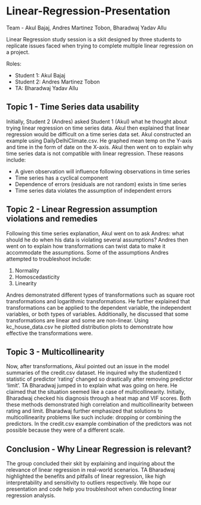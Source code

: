 # Linear-Regression-Presentation
Team - Akul Bajaj, Andres Martinez Tobon, Bharadwaj Yadav Allu
 
Linear Regression study session is a skit designed by three students to replicate issues faced when trying to complete multiple linear regression on a project.
 
Roles:
* Student 1: Akul Bajaj
* Student 2: Andres Martinez Tobon
* TA: Bharadwaj Yadav Allu
 
## Topic 1 - Time Series data usability 
 
Initially, Student 2 (Andres) asked Student 1 (Akul) what he thought about trying linear regression on time series data. Akul then explained that linear regression would be difficult on a time series data set. Akul constructed an example using DailyDelhiClimate.csv. He graphed mean temp on the Y-axis and time in the form of date on the X-axis. Akul then went on to explain why time series data is not compatible with linear regression. These reasons include:
* A given observation will influence following observations in time series
* Time series has a cyclical component
* Dependence of errors (residuals are not random) exists in time series
* Time series data violates the assumption of independent errors
 
## Topic 2 - Linear Regression assumption violations and remedies
 
Following this time series explanation, Akul went on to ask Andres: what should he do when his data is violating several assumptions? Andres then went on to explain how transformations can twist data to make it accommodate the assumptions. Some of the assumptions Andres attempted to troubleshoot include: 
1. Normality
2. Homoscedasticity
3. Linearity
 
Andres demonstrated different types of transformations such as square root transformations and logarithmic transformations. He further explained that transformations can be applied to the dependent variable, the independent variables, or both types of variables. Additionally, he discussed that some transformations are linear and some are non-linear. Using kc_house_data.csv he plotted distribution plots to demonstrate how effective the transformations were.

## Topic 3 - Multicollinearity

Now, after transformations, Akul pointed out an issue in the model summaries of the credit.csv dataset. He inquired why the studentized t statistic of predictor ‘rating’ changed so drastically after removing predictor ‘limit’. TA Bharadwaj jumped in to explain what was going on here. He claimed that the situation seemed like a case of multicollinearity. Initially, Bharadwaj checked his diagnosis through a heat map and VIF scores. Both these methods demonstrated high correlation and multicollinearity between rating and limit. Bharadwaj further emphasized that solutions to multicollinearity problems like such include: dropping or combining the predictors. In the credit.csv example combination of the predictors was not possible because they were of a different scale. 
 
## Conclusion - Why Linear Regression is relevant?

The group concluded their skit by explaining and inquiring about the relevance of linear regression in real-world scenarios. TA Bharadwaj highlighted the benefits and pitfalls of linear regression, like high interpretability and sensitivity to outliers respectively. We hope our presentation and code help you troubleshoot when conducting linear regression analysis.
